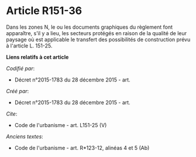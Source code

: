 # Article R151-36

Dans les zones N, le ou les documents graphiques du règlement font apparaître, s'il y a lieu, les secteurs protégés en raison
de la qualité de leur paysage où est applicable le transfert des possibilités de construction prévu à l'article L. 151-25.

**Liens relatifs à cet article**

_Codifié par_:

  - Décret n°2015-1783 du 28 décembre 2015 - art.

_Créé par_:

  - Décret n°2015-1783 du 28 décembre 2015 - art.

_Cite_:

  - Code de l'urbanisme - art. L151-25 (V)

_Anciens textes_:

  - Code de l'urbanisme - art. R*123-12, alinéas 4 et 5 (Ab)

